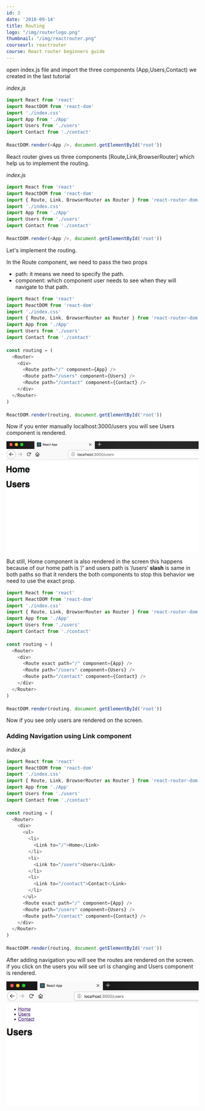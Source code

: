 ```yaml
---
id: 3
date: '2018-09-14'
title: Routing
logo: "/img/routerlogo.png"
thumbnail: "/img/reactrouter.png"
courseurl: reactrouter
course: React router beginners guide
---
```


open index.js file and import the three components (App,Users,Contact) we created in the last tutorial

_index.js_

```javascript
import React from 'react'
import ReactDOM from 'react-dom'
import './index.css'
import App from './App'
import Users from './users'
import Contact from './contact'

ReactDOM.render(<App />, document.getElementById('root'))
```

React router gives us three components [Route,Link,BrowserRouter] which help us to implement the routing.

_index.js_

```javascript
import React from 'react'
import ReactDOM from 'react-dom'
import { Route, Link, BrowserRouter as Router } from 'react-router-dom'
import './index.css'
import App from './App'
import Users from './users'
import Contact from './contact'

ReactDOM.render(<App />, document.getElementById('root'))
```

Let's implement the routing.

In the Route component, we need to pass the two props

- path: it means we need to specify the path.
- component: which component user needs to see when they will navigate to that path.

```javascript
import React from 'react'
import ReactDOM from 'react-dom'
import './index.css'
import { Route, Link, BrowserRouter as Router } from 'react-router-dom'
import App from './App'
import Users from './users'
import Contact from './contact'

const routing = (
  <Router>
    <div>
      <Route path="/" component={App} />
      <Route path="/users" component={Users} />
      <Route path="/contact" component={Contact} />
    </div>
  </Router>
)

ReactDOM.render(routing, document.getElementById('root'))
```

Now if you enter manually localhost:3000/users you will see Users component is rendered.

![react routing](./routing.png)

But still, Home component is also rendered in the screen this happens because of our home path is ’/’ and users path is ‘/users’ **slash** is same in both paths so that it renders the both components to stop this behavior we need to use the exact prop.

```javascript
import React from 'react'
import ReactDOM from 'react-dom'
import './index.css'
import { Route, Link, BrowserRouter as Router } from 'react-router-dom'
import App from './App'
import Users from './users'
import Contact from './contact'

const routing = (
  <Router>
    <div>
      <Route exact path="/" component={App} />
      <Route path="/users" component={Users} />
      <Route path="/contact" component={Contact} />
    </div>
  </Router>
)

ReactDOM.render(routing, document.getElementById('root'))
```

Now if you see only users are rendered on the screen.

### Adding Navigation using Link component

_index.js_

```javascript
import React from 'react'
import ReactDOM from 'react-dom'
import './index.css'
import { Route, Link, BrowserRouter as Router } from 'react-router-dom'
import App from './App'
import Users from './users'
import Contact from './contact'

const routing = (
  <Router>
    <div>
      <ul>
        <li>
          <Link to="/">Home</Link>
        </li>
        <li>
          <Link to="/users">Users</Link>
        </li>
        <li>
          <Link to="/contact">Contact</Link>
        </li>
      </ul>
      <Route exact path="/" component={App} />
      <Route path="/users" component={Users} />
      <Route path="/contact" component={Contact} />
    </div>
  </Router>
)

ReactDOM.render(routing, document.getElementById('root'))
```

After adding navigation you will see the routes are rendered on the screen. if you click on the users you will see url is changing and Users component is rendered.

![react navigation](./navigation.png)

